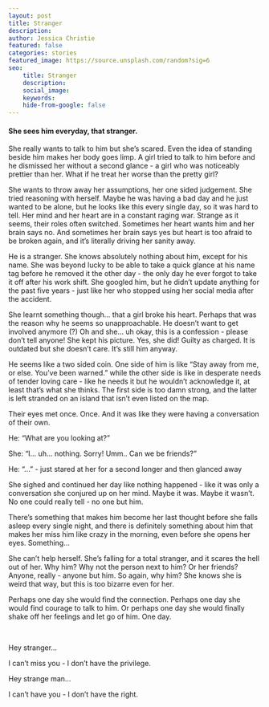 ```yaml
---
layout: post
title: Stranger
description:
author: Jessica Christie
featured: false
categories: stories
featured_image: https://source.unsplash.com/random?sig=6
seo:
    title: Stranger
    description:
    social_image:
    keywords:
    hide-from-google: false
---
```

#### She sees him everyday, that stranger.

She really wants to talk to him but she’s scared. Even the idea of standing beside him makes her body goes limp. A girl tried to talk to him before and he dismissed her without a second glance - a girl who was noticeably prettier than her. What if he treat her worse than the pretty girl?

She wants to throw away her assumptions, her one sided judgement. She tried reasoning with herself. Maybe he was having a bad day and he just wanted to be alone, but he looks like this every single day, so it was hard to tell. Her mind and her heart are in a constant raging war. Strange as it seems, their roles often switched. Sometimes her heart wants him and her brain says no. And sometimes her brain says yes but heart is too afraid to be broken again, and it’s literally driving her sanity away.

He is a stranger. She knows absolutely nothing about him, except for his name. She was beyond lucky to be able to take a quick glance at his name tag before he removed it the other day - the only day he ever forgot to take it off after his work shift. She googled him, but he didn’t update anything for the past five years - just like her who stopped using her social media after the accident.

She learnt something though… that a girl broke his heart. Perhaps that was the reason why he seems so unapproachable. He doesn’t want to get involved anymore (?) Oh and she… uh okay, this is a confession - please don’t tell anyone\! She kept his picture. Yes, she did\! Guilty as charged. It is outdated but she doesn’t care. It’s still him anyway.

He seems like a two sided coin. One side of him is like “Stay away from me, or else. You’ve been warned.” while the other side is like in desperate needs of tender loving care - like he needs it but he wouldn’t acknowledge it, at least that’s what she thinks. The first side is too damn strong, and the latter is left stranded on an island that isn’t even listed on the map.

Their eyes met once. Once. And it was like they were having a conversation of their own.

He: “What are you looking at?”

She: “I… uh… nothing. Sorry\! Umm.. Can we be friends?”

He: “…” - just stared at her for a second longer and then glanced away

She sighed and continued her day like nothing happened - like it was only a conversation she conjured up on her mind. Maybe it was. Maybe it wasn’t. No one could really tell - no one but him.

There’s something that makes him become her last thought before she falls asleep every single night, and there is definitely something about him that makes her miss him like crazy in the morning, even before she opens her eyes. Something…

She can’t help herself. She’s falling for a total stranger, and it scares the hell out of her. Why him? Why not the person next to him? Or her friends? Anyone, really - anyone but him. So again, why him? She knows she is weird that way, but this is too bizarre even for her.

Perhaps one day she would find the connection. Perhaps one day she would find courage to talk to him. Or perhaps one day she would finally shake off her feelings and let go of him. One day.

&nbsp;

Hey stranger…

I can’t miss you - I don’t have the privilege.

Hey strange man…

I can’t have you - I don’t have the right.
